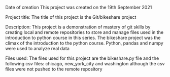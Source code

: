 Date of creation
This project was created on the 19th September 2021

Project title:
The title of this project is the Git/bikeshare project

Description: 
This project is a demonstration of mastery of git skills by creating local and remote repositories to store and manage files used in the introduction to python course in this series.
The bikeshare project was the climax of the introduction to the python course. Python, pandas and numpy were used to analyze real data 


Files used:
The files used for this project are the bikeshare.py file and the following csv files: chicago, new_york_city and washington although the csv files were not pushed to the remote repository




